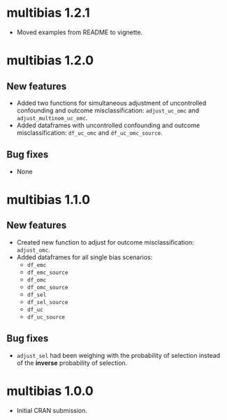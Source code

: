 # multibias 1.2.1

* Moved examples from README to vignette.

# multibias 1.2.0

## New features

* Added two functions for simultaneous adjustment of uncontrolled confounding 
  and outcome misclassification: `adjust_uc_omc` and `adjust_multinom_uc_omc`.
* Added dataframes with uncontrolled confounding and outcome misclassification: 
  `df_uc_omc` and `df_uc_omc_source`.

## Bug fixes

* None

# multibias 1.1.0

## New features

* Created new function to adjust for outcome misclassification: `adjust_omc`.
* Added dataframes for all single bias scenarios:
  * `df_emc`
  * `df_emc_source`
  * `df_omc`
  * `df_omc_source`
  * `df_sel`
  * `df_sel_source`
  * `df_uc`
  * `df_uc_source`

## Bug fixes

* `adjust_sel` had been weighing with the probability of selection
  instead of the **inverse** probability of selection.  

# multibias 1.0.0

* Initial CRAN submission.
